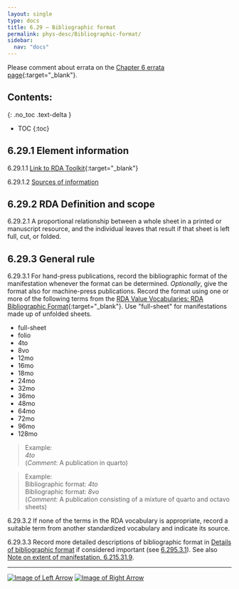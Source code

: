```yaml
---
layout: single
type: docs
title: 6.29 — Bibliographic format
permalink: phys-desc/Bibliographic-format/
sidebar:
  nav: "docs"
---
```


Please comment about errata on the [Chapter 6 errata page](https://docs.google.com/document/d/1mb67GUCT1bbQjywyeTpbjpWDe5iymT3qJ7jeoof5Ra4/edit#heading=h.h1fjep1gjytu){:target="_blank"}.

## Contents:
{: .no_toc .text-delta }

- TOC
{:toc}

## 6.29.1 Element information

<a name="6.29.1.1">6.29.1.1</a> [Link to RDA Toolkit](https://beta.rdatoolkit.org/Content/Index?externalId=en-US_ala-bfeb2cbe-ffdc-34b7-a147-c590b4e03997){:target="_blank"}

<a name="6.29.1.2">6.29.1.2</a> [Sources of information](/DCRMR/phys-desc/#6011-sources-of-information) 

## 6.29.2 RDA Definition and scope

<a name="6.29.2.1">6.29.2.1</a> A proportional relationship between a whole sheet in a printed or manuscript resource, and the individual leaves that result if that sheet is left full, cut, or folded.

## 6.29.3 General rule 

<a name="6.29.3.1">6.29.3.1</a> For hand-press publications, record the bibliographic format of the manifestation whenever the format can be determined. *Optionally*, give the format also for machine-press publications. Record the format using one or more of the following terms from the [RDA Value Vocabularies: RDA Bibliographic Format](http://www.rdaregistry.info/termList/bookFormat/){:target="_blank"}. Use "full-sheet" for manifestations made up of unfolded sheets.
+ full-sheet  
+ folio  
+ 4to  
+ 8vo  
+ 12mo  
+ 16mo  
+ 18mo  
+ 24mo  
+ 32mo  
+ 36mo  
+ 48mo  
+ 64mo  
+ 72mo  
+ 96mo  
+ 128mo  

>Example:  
><CITE>4to</CITE>  
>(*Comment*: A publication in quarto)

>Example:  
>Bibliographic format: <CITE>4to</CITE>  
>Bibliographic format: <CITE>8vo</CITE>  
>(*Comment*: A publication consisting of a mixture of quarto and octavo sheets)

<a name="6.29.3.2">6.29.3.2</a> If none of the terms in the RDA vocabulary is appropriate, record a suitable term from another standardized vocabulary and indicate its source.

<a name="6.29.3.3">6.29.3.3</a> Record more detailed descriptions of bibliographic format in [Details of bibliographic format](/DCRMR/phys-desc/Details-of-bibliographic-format/) if considered important (see [6.295.3.1](/DCRMR/phys-desc/Details-of-bibliographic-format/#6.295.3.1)).  See also [Note on extent of manifestation, 6.215.31.9](/DCRMR/phys-desc/Note-on-extent-of-manifestation/#6.215.31.9).

---

[![Image of Left Arrow](https://rbms-bsc.github.io/DCRMR/assets/pictures/navigation/Arrow_Left.png "6.285 — Details of layout")](/DCRMR/phys-desc/Details-of-layout/) [![Image of Right Arrow](https://rbms-bsc.github.io/DCRMR/assets/pictures/navigation/Arrow_Right.png "6.295 — Details of bibliographic format")](/DCRMR/phys-desc/Details-of-bibliographic-format/)
